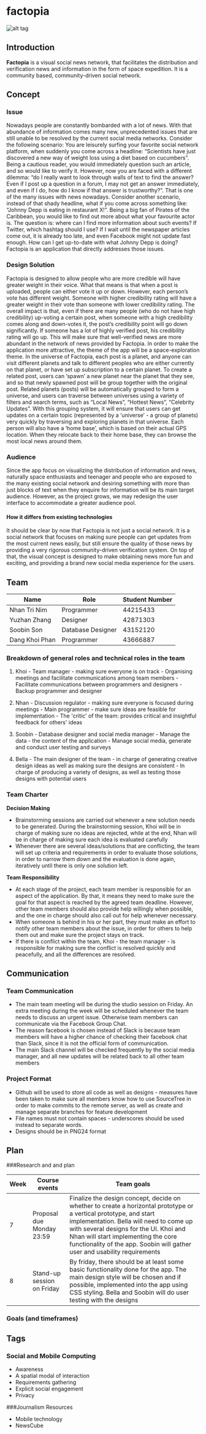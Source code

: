 # factopia
![alt tag](http://i.imgur.com/FhewJSP.jpg?1)

## Introduction
**Factopia** is a visual social news network, that facilitates the distribution and verification news and information in the form of space expedition. It is a community based, community-driven social network.

## Concept

### Issue
  
  Nowadays people are constantly bombarded with a lot of news. With that abundance of information comes many new, unprecedented issues that are still unable to be resolved by the current social media networks.
  Consider the following scenario: You are leisurely surfing your favorite social network platform, when suddenly you come across a headline: “Scientists have just discovered a new way of weight loss using a diet based on cucumbers”. Being a cautious reader, you would immediately question such an article, and so would like to verify it. However, now you are faced with a different dilemma: “do I really want to look through walls of text to find the answer? Even if I post up a question in a forum, I may not get an answer immediately, and even if I do, how do I know if that answer is trustworthy?”. That is one of the many issues with news nowadays.
  Consider another scenario, instead of that shady headline, what if you come across something like: “Johnny Depp is eating in restaurant X!”. Being a big fan of Pirates of the Caribbean, you would like to find out more about what your favourite actor is. The question is: where can I find more information about such events? If Twitter, which hashtag should I use? If I wait until the newspaper articles come out, it is already too late, and even Facebook might not update fast enough. How can I get up-to-date with what Johnny Depp is doing?
  Factopia is an application that directly addresses those issues.
  
### Design Solution

  Factopia is designed to allow people who are more credible will have greater weight in their voice. What that means is that when a post is uploaded, people can either vote it up or down. However, each person’s vote has different weight. Someone with higher credibility rating will have a greater weight in their vote than someone with lower credibility rating. The overall impact is that, even if there are many people (who do not have high credibility) up-voting a certain post, when someone with a high credibility comes along and down-votes it, the post’s credibility point will go down significantly. If someone has a lot of highly verified post, his credibility rating will go up. This will make sure that well-verified news are more abundant in the network of news provided by Factopia.
  In order to make the application more attractive, the theme of the app will be a space-exploration theme. In the universe of Factopia, each post is a planet, and anyone can visit different planets and talk to different peoples who are either currently on that planet, or have set up subscription to a certain planet. To create a related post, users can ‘spawn’ a new planet near the planet that they see, and so that newly spawned post will be group together with the original post. Related planets (posts) will be automatically grouped to form a universe, and users can traverse between universes using a variety of filters and search terms, such as “Local News”, “Hottest News”, “Celebrity Updates”. With this grouping system, it will ensure that users can get updates on a certain topic (represented by a ‘universe’ - a group of planets) very quickly by traversing and exploring planets in that universe.
  Each person will also have a ‘home base’, which is based on their actual GPS location. When they relocate back to their home base, they can browse the most local news around them.

### Audience
  Since the app focus on visualizing the distribution of information and news, naturally space enthusiasts and teenager and people who are exposed to the many existing social network and desiring something with more than just blocks of text when they enquire for information will be its main target audience. However, as the project grows, we may redesign the user interface to accommodate a greater audience pool.
  
#### How it differs from existing technologies
  It should be clear by now that Factopia is not just a social network. It is a social network that focuses on making sure people can get updates from the most current news easily, but still ensure the quality of those news by providing a very rigorous community-driven verification system. On top of that, the visual concept is designed to make obtaining news more fun and exciting, and providing a brand new social media experience for the users.
  
## Team ##
Name | Role | Student Number
---- | ---- | --------------
Nhan Tri Nim | Programmer | 44215433
Yuzhan Zhang | Designer | 42871303
Soobin Son | Database Designer | 43152120
Dang Khoi Phan | Programmer | 43666887

### Breakdown of general roles and technical roles in the team ###

  1. Khoi
    - Team manager - making sure everyone is on track
    - Organising meetings and facilitate communications among team members
    - Facilitate communications between programmers and designers
    - Backup programmer and designer

  2. Nhan
    - Discussion regulator - making sure everyone is focused during meetings
    - Main programmer - make sure ideas are feasible for implementation
    - The 'critic' of the team: provides critical and insightful feedback for others' ideas

  3. Soobin
    - Database designer and social media manager
    - Manage the data - the content of the application
    - Manage social media, generate and conduct user testing and surveys

  4. Bella
    - The main designer of the team - in charge of generating creative design ideas as well as making sure the designs are consistent
    - In charge of producing a variety of designs, as well as testing those designs with potential users

### Team Charter ###
**Decision Making**
  - Brainstorming sessions are carried out whenever a new solution needs to be generated. During the brainstorming session, Khoi will be in charge of making sure no ideas are rejected, while at the end, Nhan will be in charge of making sure each idea is evaluated carefully
  - Whenever there are several ideas/solutions that are conflicting, the team will set up criteria and requirements in order to evaluate those solutions, in order to narrow them down and the evaluation is done again, iteratively until there is only one solution left.

**Team Responsibility**
  - At each stage of the project, each team member is responsible for an aspect of the application. By that, it means they need to make sure the goal for that aspect is reached by the agreed team deadline. However, other team members should also provide help willingly when possible, and the one in charge should also call out for help whenever necessary. 
  - When someone is behind in his or her part, they must make an effort to notify other team members about the issue, in order for others to help them out and make sure the project stays on track.
  - If there is conflict within the team, Khoi - the team manager - is responsible for making sure the conflict is resolved quickly and peacefully, and all the differences are resolved.

## Communication

### Team Communication
  - The main team meeting will be during the studio session on Friday. An extra meeting during the week will be scheduled whenever the team needs to discuss an urgent issue. Otherwise team members can communicate via the Facebook Group Chat.
  - The reason facebook is chosen instead of Slack is because team members will have a higher chance of checking their facebook chat than Slack, since it is not the official form of communication.
  - The main Slack channel will be checked frequently by the social media manager, and all new updates will be related back to all other team members

### Project Format
  - Github will be used to store all code as well as designs - measures have been taken to make sure all members know how to use SourceTree in order to make commits to the remote server, as well as create and manage separate branches for feature development
  - File names must not contain spaces - underscores should be used instead to separate words.
  - Designs should be in PNG24 format

## Plan ##

###Research and and plan

Week | Course events | Team goals
-------- | ------------------- | -------------- 
7 | Proposal due Monday 23:59 | Finalize the design concept, decide on whether to create a horizontal prototype or a vertical prototype, and start implementation. Bella will need to come up with several designs for the UI. Khoi and Nhan will start implementing the core functionality of the app. Soobin will gather user and usability requirements | A set of different design styles for the app. A basic app that have some functionality such as simple buttons. Survey responses for requirements | Illustrator, React Native, surveys to gather requirements
8 | Stand-up session on Friday | By friday, there should be at least some basic functionality done for the app. The main design style will be chosen and if possible, implemented into the app using CSS styling. Bella and Soobin will do user testing with the designs | An app with some styling implemented. More functionalities in the app. Feedback from users regarding the designs | React Native, CSS Styling 


### Goals (and timeframes)

## Tags
### Social and Mobile Computing
  - Awareness
  - A spatial modal of interaction
  - Requirements gathering
  - Explicit social engagement
  - Privacy

###Journalism Resources
  - Mobile technology
  - NewsCube
